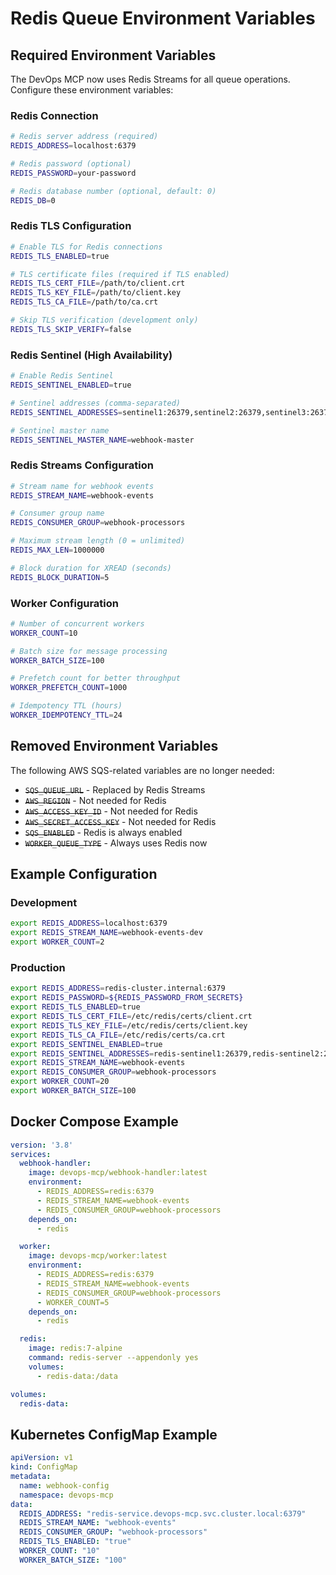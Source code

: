 # Redis Queue Environment Variables

## Required Environment Variables

The DevOps MCP now uses Redis Streams for all queue operations. Configure these environment variables:

### Redis Connection
```bash
# Redis server address (required)
REDIS_ADDRESS=localhost:6379

# Redis password (optional)
REDIS_PASSWORD=your-password

# Redis database number (optional, default: 0)
REDIS_DB=0
```

### Redis TLS Configuration
```bash
# Enable TLS for Redis connections
REDIS_TLS_ENABLED=true

# TLS certificate files (required if TLS enabled)
REDIS_TLS_CERT_FILE=/path/to/client.crt
REDIS_TLS_KEY_FILE=/path/to/client.key
REDIS_TLS_CA_FILE=/path/to/ca.crt

# Skip TLS verification (development only)
REDIS_TLS_SKIP_VERIFY=false
```

### Redis Sentinel (High Availability)
```bash
# Enable Redis Sentinel
REDIS_SENTINEL_ENABLED=true

# Sentinel addresses (comma-separated)
REDIS_SENTINEL_ADDRESSES=sentinel1:26379,sentinel2:26379,sentinel3:26379

# Sentinel master name
REDIS_SENTINEL_MASTER_NAME=webhook-master
```

### Redis Streams Configuration
```bash
# Stream name for webhook events
REDIS_STREAM_NAME=webhook-events

# Consumer group name
REDIS_CONSUMER_GROUP=webhook-processors

# Maximum stream length (0 = unlimited)
REDIS_MAX_LEN=1000000

# Block duration for XREAD (seconds)
REDIS_BLOCK_DURATION=5
```

### Worker Configuration
```bash
# Number of concurrent workers
WORKER_COUNT=10

# Batch size for message processing
WORKER_BATCH_SIZE=100

# Prefetch count for better throughput
WORKER_PREFETCH_COUNT=1000

# Idempotency TTL (hours)
WORKER_IDEMPOTENCY_TTL=24
```

## Removed Environment Variables

The following AWS SQS-related variables are no longer needed:

- ~~`SQS_QUEUE_URL`~~ - Replaced by Redis Streams
- ~~`AWS_REGION`~~ - Not needed for Redis
- ~~`AWS_ACCESS_KEY_ID`~~ - Not needed for Redis
- ~~`AWS_SECRET_ACCESS_KEY`~~ - Not needed for Redis
- ~~`SQS_ENABLED`~~ - Redis is always enabled
- ~~`WORKER_QUEUE_TYPE`~~ - Always uses Redis now

## Example Configuration

### Development
```bash
export REDIS_ADDRESS=localhost:6379
export REDIS_STREAM_NAME=webhook-events-dev
export WORKER_COUNT=2
```

### Production
```bash
export REDIS_ADDRESS=redis-cluster.internal:6379
export REDIS_PASSWORD=${REDIS_PASSWORD_FROM_SECRETS}
export REDIS_TLS_ENABLED=true
export REDIS_TLS_CERT_FILE=/etc/redis/certs/client.crt
export REDIS_TLS_KEY_FILE=/etc/redis/certs/client.key
export REDIS_TLS_CA_FILE=/etc/redis/certs/ca.crt
export REDIS_SENTINEL_ENABLED=true
export REDIS_SENTINEL_ADDRESSES=redis-sentinel1:26379,redis-sentinel2:26379,redis-sentinel3:26379
export REDIS_STREAM_NAME=webhook-events
export REDIS_CONSUMER_GROUP=webhook-processors
export WORKER_COUNT=20
export WORKER_BATCH_SIZE=100
```

## Docker Compose Example

```yaml
version: '3.8'
services:
  webhook-handler:
    image: devops-mcp/webhook-handler:latest
    environment:
      - REDIS_ADDRESS=redis:6379
      - REDIS_STREAM_NAME=webhook-events
      - REDIS_CONSUMER_GROUP=webhook-processors
    depends_on:
      - redis

  worker:
    image: devops-mcp/worker:latest
    environment:
      - REDIS_ADDRESS=redis:6379
      - REDIS_STREAM_NAME=webhook-events
      - REDIS_CONSUMER_GROUP=webhook-processors
      - WORKER_COUNT=5
    depends_on:
      - redis

  redis:
    image: redis:7-alpine
    command: redis-server --appendonly yes
    volumes:
      - redis-data:/data

volumes:
  redis-data:
```

## Kubernetes ConfigMap Example

```yaml
apiVersion: v1
kind: ConfigMap
metadata:
  name: webhook-config
  namespace: devops-mcp
data:
  REDIS_ADDRESS: "redis-service.devops-mcp.svc.cluster.local:6379"
  REDIS_STREAM_NAME: "webhook-events"
  REDIS_CONSUMER_GROUP: "webhook-processors"
  REDIS_TLS_ENABLED: "true"
  WORKER_COUNT: "10"
  WORKER_BATCH_SIZE: "100"
```